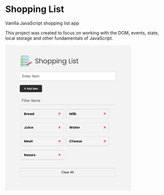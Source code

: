 # Shopping List

Vanilla JavaScript shopping list app

This project was created to focus on working with the DOM, events, state, local storage and other fundamentals of JavaScript.

<img src="images/screen.png" width="400">
